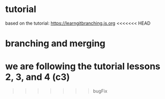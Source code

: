 # tutorial
based on the tutorial: https://learngitbranching.js.org 
<<<<<<< HEAD

# branching and merging
we are following the tutorial lessons 2, 3, and 4 (c3)
=======
>>>>>>> bugFix
